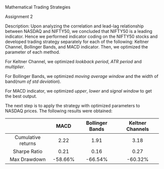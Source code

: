 Mathematical Trading Strategies

Assignment 2

Description: Upon analyzing the correlation and lead-lag relationship between NASDAQ and NIFTY50, we concluded that NIFTY50 is a leading indicator. Hence we performed indicator coding on the NIFTY50 stocks and developed trading strategy separately for each of the following: Keltner Channel, Bollinger Bands, and MACD indicator. Then, we optimized the parameter of each method.

For Keltner Channel, we optimized *lookback period*, *ATR period* and *multiplier*.

For Bollinger Bands, we optimized *moving average window* and the width of band(*num of std deviation*).

For MACD indicator, we optimized *upper*, *lower* and *signal window* to get the best output.

The next step is to apply the strategy with optimized parameters to NASDAQ prices. The following results were obtained:


||MACD|Bollinger Bands|Keltner Channels|
| :-: | :-: | :-: | :-: |
|Cumulative returns|2\.22|1\.91|3\.18|
|Sharpe Ratio|0\.21|0\.16|0\.27|
|Max Drawdown|-58.66%|-66.54%|-60.32%|



